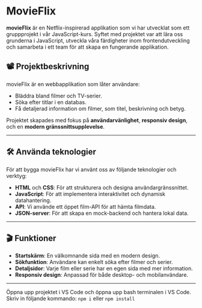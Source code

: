 # MovieFlix

**movieFlix** är en Netflix-inspirerad applikation som vi har utvecklat som ett gruppprojekt i vår JavaScript-kurs. Syftet med projektet var att lära oss grunderna i JavaScript, utveckla våra färdigheter inom frontendutveckling och samarbeta i ett team för att skapa en fungerande applikation.

## 📽️ Projektbeskrivning

movieFlix är en webbapplikation som låter användare:

- Bläddra bland filmer och TV-serier.
- Söka efter titlar i en databas.
- Få detaljerad information om filmer, som titel, beskrivning och betyg.

Projektet skapades med fokus på **användarvänlighet**, **responsiv design**, och en **modern gränssnittsupplevelse**.

---

## 🛠️ Använda teknologier

För att bygga movieFlix har vi använt oss av följande teknologier och verktyg:

- **HTML** och **CSS**: För att strukturera och designa användargränssnittet.
- **JavaScript**: För att implementera interaktivitet och dynamisk datahantering.
- **API**: Vi använde ett öppet film-API för att hämta filmdata.
- **JSON-server**: För att skapa en mock-backend och hantera lokal data.

---

## 🎬 Funktioner

- **Startskärm**: En välkomnande sida med en modern design.
- **Sökfunktion**: Användare kan enkelt söka efter filmer och serier.
- **Detaljsidor**: Varje film eller serie har en egen sida med mer information.
- **Responsiv design**: Anpassad för både desktop- och mobilanvändare.

---

Öppna upp projektet i VS Code och öppna upp bash terminalen i VS Code.
Skriv in följande kommando:
`npm i` eller `npm install`
